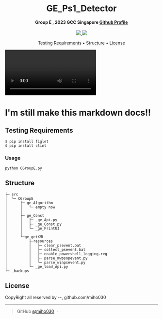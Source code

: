 
<h1 align="center">
   GE_Ps1_Detector
  <br>
</h1>

<h4 align="center">Group E , 2023 GCC Singapore <a href="https://github.com/miho030" target="_blank">Github Profile</a></h4>

<p align="center">
  <a href="#">
    <img src="https://img.shields.io/badge/LANG-python-E34F26?style=for-the-badge&logo=HTML5n&logoColor=white">
  </a>
  <a href="#">
    <img src="https://img.shields.io/badge/COMPILE-Pycharm 2023-3776AB?style=for-the-badge&logo=HTML5n&logoColor=white">
  </a>
</p>

<p align="center">
  <a href="#Testing Requirements">Testing Requirements</a> •
  <a href="#Structure">Structure</a> •
  <a href="#related">License</a>
</p>

![vid.mp4](https://user-images.githubusercontent.com/29038060/218875584-020d2984-1225-49d8-8520-058aa295a602.mp4)

# I'm still make this markdown docs!!

## Testing Requirements
```
$ pip install figlet
$ pip install clint
```
### Usage
```
python CGroupE.py
```

## Structure

```
├─ src
│  └─ CGroupE
│      ├─ ge_Algorithm
│      │   └─ empty now
│      │
│      ├─ ge_Const
│      │   ├─ _ge_Api.py
│      │   ├─ _ge_Const.py
│      │   └─ _ge_PrintUI
│      │  
│      └─ge_getXML
│          ├─resources
│          │   ├─ clear_psevent.bat
│          │   ├─ collect_psevent.bat
│          │   ├─ enable_powershell_logging.reg
│          │   ├─ parse_mwpsopevent.py
│          │   └─ parse_winpsevent.py
│          └─ _ge_load_Api.py
└─ _backups
```


## License
CopyRight all reserved by --,  github.com/miho030

---
> GitHub [@miho030](https://github.com/miho030) &nbsp;&middot;&nbsp;

